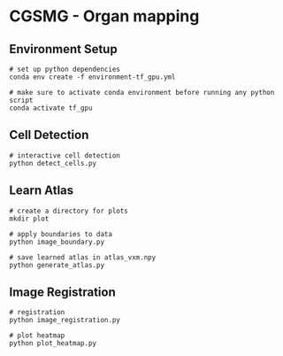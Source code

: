# CGSMG - Organ mapping

## Environment Setup
```
# set up python dependencies
conda env create -f environment-tf_gpu.yml

# make sure to activate conda environment before running any python script
conda activate tf_gpu
```

## Cell Detection
```
# interactive cell detection
python detect_cells.py
```

## Learn Atlas
```
# create a directory for plots
mkdir plot

# apply boundaries to data
python image_boundary.py

# save learned atlas in atlas_vxm.npy
python generate_atlas.py
```

## Image Registration
```
# registration
python image_registration.py

# plot heatmap
python plot_heatmap.py
```
